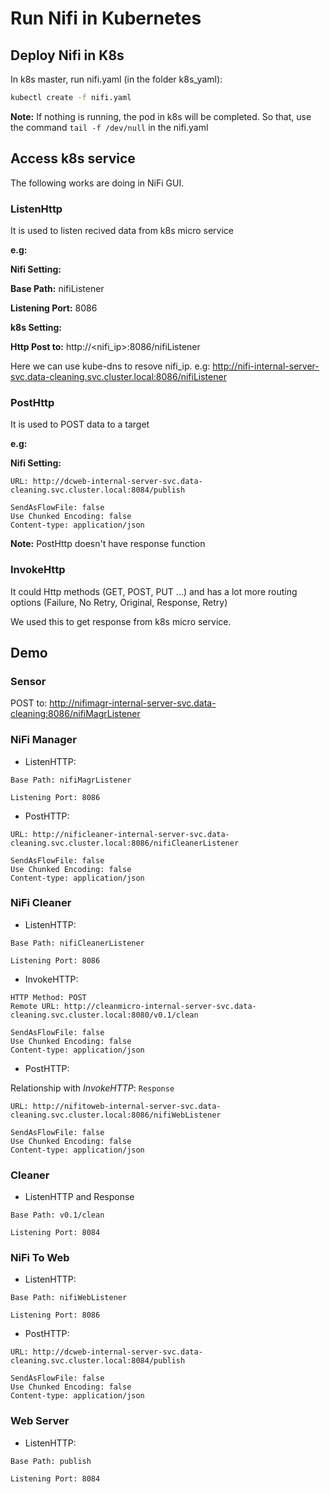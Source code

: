 # Run Nifi in Kubernetes

## Deploy Nifi in K8s

In k8s master, run nifi.yaml (in the folder k8s_yaml):
```bash
kubectl create -f nifi.yaml
```

**Note:** If nothing is running, the pod in k8s will be completed. So that, use the command `tail -f /dev/null` in the nifi.yaml

## Access k8s service

The following works are doing in NiFi GUI.

### ListenHttp

It is used to listen recived data from k8s micro service

**e.g:**

**Nifi Setting:**

**Base Path:** nifiListener

**Listening Port:** 8086

**k8s Setting:**

**Http Post to:** http://<nifi_ip>:8086/nifiListener

Here we can use kube-dns to resove nifi_ip. e.g: http://nifi-internal-server-svc.data-cleaning.svc.cluster.local:8086/nifiListener

### PostHttp

It is used to POST data to a target

**e.g:**

**Nifi Setting:**
```
URL: http://dcweb-internal-server-svc.data-cleaning.svc.cluster.local:8084/publish

SendAsFlowFile: false
Use Chunked Encoding: false
Content-type: application/json
```

**Note:** PostHttp doesn't have response function

### InvokeHttp

It could Http methods (GET, POST, PUT ...) and has a lot more routing options (Failure, No Retry, Original, Response, Retry)

We used this to get response from k8s micro service.

## Demo

### Sensor

POST to:  http://nifimagr-internal-server-svc.data-cleaning:8086/nifiMagrListener

### NiFi Manager

* ListenHTTP: 
```
Base Path: nifiMagrListener

Listening Port: 8086
```

* PostHTTP:
```
URL: http://nificleaner-internal-server-svc.data-cleaning.svc.cluster.local:8086/nifiCleanerListener

SendAsFlowFile: false
Use Chunked Encoding: false
Content-type: application/json
```

### NiFi Cleaner

* ListenHTTP: 

```
Base Path: nifiCleanerListener

Listening Port: 8086
```

* InvokeHTTP:
```
HTTP Method: POST
Remote URL: http://cleanmicro-internal-server-svc.data-cleaning.svc.cluster.local:8080/v0.1/clean

SendAsFlowFile: false
Use Chunked Encoding: false
Content-type: application/json
```

* PostHTTP:

Relationship with *InvokeHTTP*: `Response`

```
URL: http://nifitoweb-internal-server-svc.data-cleaning.svc.cluster.local:8086/nifiWebListener

SendAsFlowFile: false
Use Chunked Encoding: false
Content-type: application/json
```

### Cleaner

* ListenHTTP and Response

```
Base Path: v0.1/clean

Listening Port: 8084
```

### NiFi To Web

* ListenHTTP: 

```
Base Path: nifiWebListener

Listening Port: 8086
```

* PostHTTP:
```
URL: http://dcweb-internal-server-svc.data-cleaning.svc.cluster.local:8084/publish

SendAsFlowFile: false
Use Chunked Encoding: false
Content-type: application/json
```

### Web Server

* ListenHTTP: 

```
Base Path: publish

Listening Port: 8084
```

